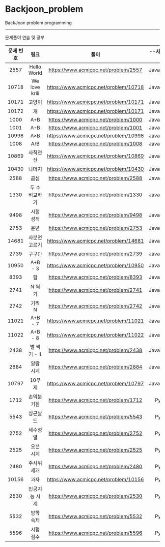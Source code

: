 # Backjoon_problem
BackJoon problem programming
<hr>
문제풀이 연습 및 공부  <br>

| 문제 번호 |                     링크                      |                             풀이                             | --사용언어--|
| :-------: | :-------------------------------------------: | :----------------------------------------------------------: | :-------:|
|2557|Hello World|https://www.acmicpc.net/problem/2557|Java,Python|
|10718|We love kriii|https://www.acmicpc.net/problem/10718|Java,Python|
|10171|고양이|https://www.acmicpc.net/problem/10171|Java,Python|
|10172|개|https://www.acmicpc.net/problem/10171|Java,Python|
|1000|	A+B|https://www.acmicpc.net/problem/1000|Java,Python|
|1001|	A-B|https://www.acmicpc.net/problem/1001|Java,Python|
|10998|	A×B|https://www.acmicpc.net/problem/10998|Java,Python|
|1008|	A/B|https://www.acmicpc.net/problem/1008|Java,Python|
|10869|	사칙연산|https://www.acmicpc.net/problem/10869|Java,Python|
|10430|	나머지|https://www.acmicpc.net/problem/10430|Java,Python|
|2588|곱셈|https://www.acmicpc.net/problem/2588|Java,Python|
|1330|두 수 비교하기|https://www.acmicpc.net/problem/1330|Java,Python|
|9498|시험 성적|https://www.acmicpc.net/problem/9498|Java,Python|
|2753|	윤년|https://www.acmicpc.net/problem/2753|Java,Python|
|14681|	사분면 고르기|https://www.acmicpc.net/problem/14681|Java,Python|
|2739|구구단|https://www.acmicpc.net/problem/2739|Java,Python|
|10950|A+B - 3|https://www.acmicpc.net/problem/10950|Java,Python|
|8393|합|https://www.acmicpc.net/problem/8393|Java,Python|
|2741|N 찍기|https://www.acmicpc.net/problem/2741|Java,Python|
|2742	|	기찍 N|https://www.acmicpc.net/problem/2742|Java,Python|
|11021|A+B - 7|https://www.acmicpc.net/problem/11021|Java,Python|
|11022|	A+B - 8|https://www.acmicpc.net/problem/11022|Java,Python|
|2438|별 찍기 - 1|https://www.acmicpc.net/problem/2438|Java,Python|
|2884|알람 시계|https://www.acmicpc.net/problem/2884|Java,Python|
|10797|10부제|https://www.acmicpc.net/problem/10797|Java,Python|
|1712|손익분기점|https://www.acmicpc.net/problem/1712|Python|
|5543|상근날드|https://www.acmicpc.net/problem/5543|Python|
|2752|세수정렬|https://www.acmicpc.net/problem/2752|Python|
|2525|오븐 시계|https://www.acmicpc.net/problem/2525|Python|
|2480|주사위 세개|https://www.acmicpc.net/problem/2480|Python|
|10156|과자|https://www.acmicpc.net/problem/10156|Python|
|2530|인공지능 시계|https://www.acmicpc.net/problem/2530|Python|
|5532|방학 숙제|https://www.acmicpc.net/problem/5532|Python|
|5596|시험 점수|https://www.acmicpc.net/problem/5596|Python|


